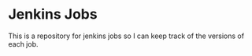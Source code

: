 # Jenkins Jobs

This is a repository for jenkins jobs so I can keep track of the versions of each job.


